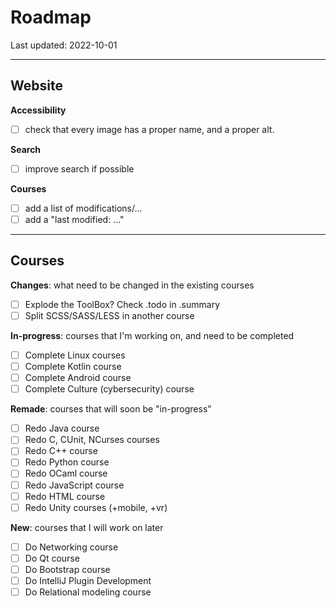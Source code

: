 # Roadmap

Last updated: 2022-10-01

<hr>

## Website

**Accessibility**

- [ ] check that every image has a proper name, and a proper alt.

**Search**

- [ ] improve search if possible

**Courses**

- [ ] add a list of modifications/...
- [ ] add a "last modified: ..."

<hr>

## Courses

**Changes**: what need to be changed in the existing courses

* [ ] Explode the ToolBox? Check .todo in .summary
* [ ] Split SCSS/SASS/LESS in another course

**In-progress**: courses that I'm working on, and need to be completed

* [ ] Complete Linux courses
* [ ] Complete Kotlin course
* [ ] Complete Android course
* [ ] Complete Culture (cybersecurity) course

**Remade**: courses that will soon be "in-progress"

* [ ] Redo Java course
* [ ] Redo C, CUnit, NCurses courses
* [ ] Redo C++ course
* [ ] Redo Python course
* [ ] Redo OCaml course
* [ ] Redo JavaScript course
* [ ] Redo HTML course
* [ ] Redo Unity courses (+mobile, +vr)

**New**: courses that I will work on later

* [ ] Do Networking course
* [ ] Do Qt course
* [ ] Do Bootstrap course
* [ ] Do IntelliJ Plugin Development
* [ ] Do Relational modeling course